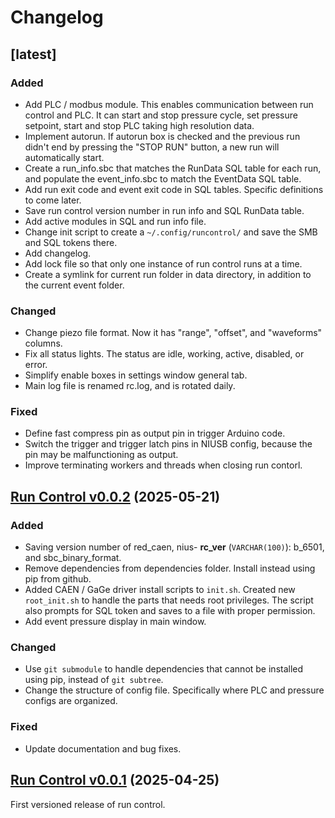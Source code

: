 # Changelog

## [latest]
### Added
- Add PLC / modbus module. This enables communication between run control and PLC. It can start and stop pressure cycle, set pressure setpoint, start and stop PLC taking high resolution data.
- Implement autorun. If autorun box is checked and the previous run didn't end by pressing the "STOP RUN" button, a new run will automatically start. 
- Create a run_info.sbc that matches the RunData SQL table for each run, and populate the event_info.sbc to match the EventData SQL table.
- Add run exit code and event exit code in SQL tables. Specific definitions to come later.
- Save run control version number in run info and SQL RunData table.
- Add active modules in SQL and run info file.
- Change init script to create a `~/.config/runcontrol/` and save the SMB and SQL tokens there. 
- Add changelog.
- Add lock file so that only one instance of run control runs at a time.
- Create a symlink for current run folder in data directory, in addition to the current event folder.
### Changed
- Change piezo file format. Now it has "range", "offset", and "waveforms" columns.
- Fix all status lights. The status are idle, working, active, disabled, or error.
- Simplify enable boxes in settings window general tab.
- Main log file is renamed rc.log, and is rotated daily.
### Fixed
- Define fast compress pin as output pin in trigger Arduino code.
- Switch the trigger and trigger latch pins in NIUSB config, because the pin may be malfunctioning as output.
- Improve terminating workers and threads when closing run contorl.

## [Run Control v0.0.2](https://github.com/SBC-Collaboration/SBC-RunControl/releases/tag/v0.0.2) (2025-05-21)
### Added
- Saving version number of red_caen, nius- **rc_ver** (`VARCHAR(100)`): b_6501, and sbc_binary_format.
- Remove dependencies from dependencies folder. Install instead using pip from github.
- Added CAEN / GaGe driver install scripts to `init.sh`. Created new `root_init.sh` to handle the parts that needs root privileges. The script also prompts for SQL token and saves to a file with proper permission.
- Add event pressure display in main window.
### Changed
- Use `git submodule` to handle dependencies that cannot be installed using pip, instead of `git subtree`.
- Change the structure of config file. Specifically where PLC and pressure configs are organized.
### Fixed
- Update documentation and bug fixes.

## [Run Control v0.0.1](https://github.com/SBC-Collaboration/SBC-RunControl/releases/tag/v0.0.1) (2025-04-25)
First versioned release of run control.
